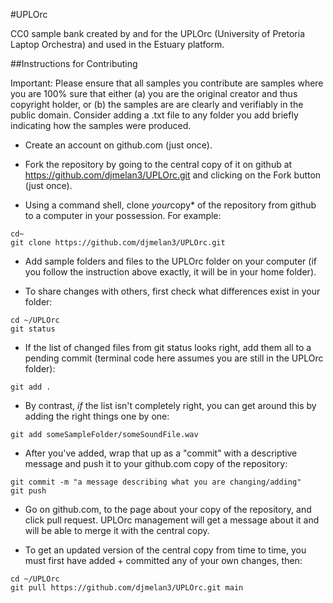 #UPLOrc

CC0 sample bank created by and for the UPLOrc (University of Pretoria Laptop Orchestra) and used in the Estuary platform.

##Instructions for Contributing

Important: Please ensure that all samples you contribute are samples where you are 100% sure that either (a) you are the original creator and thus copyright holder, or (b) the samples are are clearly and verifiably in the public domain. Consider adding a .txt file to any folder you add briefly indicating how the samples were produced.

- Create an account on github.com (just once).

- Fork the repository by going to the central copy of it on github at https://github.com/djmelan3/UPLOrc.git and clicking on the
Fork button (just once).

- Using a command shell, clone *your*copy* of the repository from github to a computer in your possession. For example:

```
cd~
git clone https://github.com/djmelan3/UPLOrc.git
````

- Add sample folders and files to the UPLOrc folder on your computer (if you follow the instruction above exactly,
it will be in your home folder).

- To share changes with others, first check what differences exist in your folder:

```
cd ~/UPLOrc
git status
````

- If the list of changed files from git status looks right, add them all to a pending commit (terminal code here assumes
you are still in the UPLOrc folder):

```
git add .
```

- By contrast, *if* the list isn't completely right, you can get around this by adding the right things one by one:

```
git add someSampleFolder/someSoundFile.wav
```

- After you've added, wrap that up as a "commit" with a descriptive message and push it to your github.com copy of the repository:

```
git commit -m "a message describing what you are changing/adding"
git push
```

- Go on github.com, to the page about your copy of the repository, and click pull request. UPLOrc management will get a
message about it and will be able to merge it with the central copy.

- To get an updated version of the central copy from time to time, you must first have added + committed any of your own
changes, then:

```
cd ~/UPLOrc
git pull https://github.com/djmelan3/UPLOrc.git main
```
